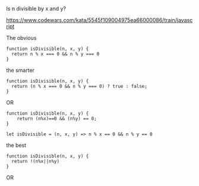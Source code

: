 Is n divisible by x and y?

https://www.codewars.com/kata/5545f109004975ea66000086/train/javascript


The obvious
```
function isDivisible(n, x, y) {
  return n % x === 0 && n % y === 0
}
```

the smarter
```
function isDivisible(n, x, y) {
  return (n % x === 0 && n % y === 0) ? true : false;
}
```

OR

```
function isDivisible(n, x, y) {
    return (n%x)==0 && (n%y) == 0;
}
```

```
let isDivisible = (n, x, y) => n % x == 0 && n % y == 0
```


the best

```
function isDivisible(n, x, y) {
  return !(n%x||n%y)
}
```

OR


